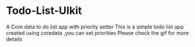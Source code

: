 # Todo-List-UIkit
A Core data to do list app  with priority setter
This is a simple todo list app created using coredata ,you can set priorities
Please check the gif for more details
